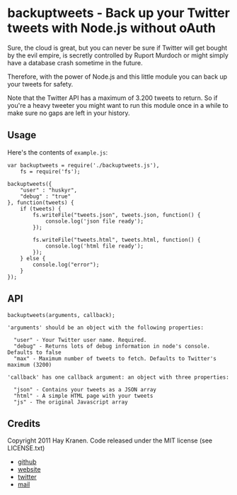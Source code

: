 backuptweets - Back up your Twitter tweets with Node.js without oAuth
=====================================================================

Sure, the cloud is great, but you can never be sure if Twitter will get
bought by the evil empire, is secretly controlled by Ruport Murdoch or might
simply have a database crash sometime in the future.

Therefore, with the power of Node.js and this little module you can back up
your tweets for safety.

Note that the Twitter API has a maximum of 3.200 tweets to return. So if you're
a heavy tweeter you might want to run this module once in a while to make sure
no gaps are left in your history.

Usage
-----
Here's the contents of `example.js`:

    var backuptweets = require('./backuptweets.js'),
        fs = require('fs');

    backuptweets({
        "user" : "huskyr",
        "debug" : "true"
    }, function(tweets) {
        if (tweets) {
            fs.writeFile("tweets.json", tweets.json, function() {
                console.log('json file ready');
            });

            fs.writeFile("tweets.html", tweets.html, function() {
                console.log('html file ready');
            });
        } else {
            console.log("error");
        }
    });

API
---
    backuptweets(arguments, callback);

    'arguments' should be an object with the following properties:

      "user" - Your Twitter user name. Required.
      "debug" - Returns lots of debug information in node's console. Defaults to false
      "max" - Maximum number of tweets to fetch. Defaults to Twitter's maximum (3200)

    'callback' has one callback argument: an object with three properties:

      "json" - Contains your tweets as a JSON array
      "html" - A simple HTML page with your tweets
      "js" - The original Javascript array

Credits
-------
Copyright 2011 Hay Kranen. Code released under the MIT license (see LICENSE.txt)

* [github](http://www.github.com/hay)
* [website](http://www.haykranen.nl)
* [twitter](http://www.twitter.com/huskyr)
* [mail](mailto:hay@bykr.org)